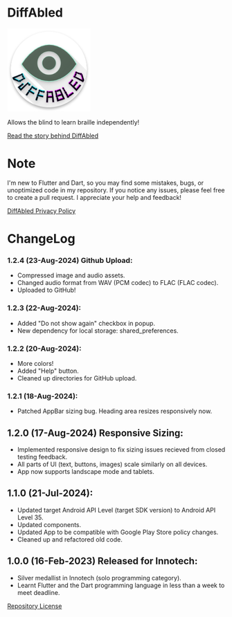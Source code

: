 # DiffAbled
[<img src="android/app/src/main/res/mipmap-xxxhdpi/ic_launcher.png">](https://aamirazeez.com/story/diffabled)

Allows the blind to learn braille independently!

[Read the story behind DiffAbled](https://aamirazeez.com/story/diffabled)

# Note
I'm new to Flutter and Dart, so you may find some mistakes, bugs, or unoptimized code in my repository.
If you notice any issues, please feel free to create a pull request. I appreciate your help and feedback!

[DiffAbled Privacy Policy](https://aamirazeez.com/policy/diffabled)

# ChangeLog
### 1.2.4 (23-Aug-2024) Github Upload:
- Compressed image and audio assets.
- Changed audio format from WAV (PCM codec) to FLAC (FLAC codec).
- Uploaded to GitHub!
### 1.2.3 (22-Aug-2024):
- Added "Do not show again" checkbox in popup.
- New dependency for local storage: shared_preferences.
### 1.2.2 (20-Aug-2024):
- More colors!
- Added "Help" button.
- Cleaned up directories for GitHub upload.
### 1.2.1 (18-Aug-2024):
- Patched AppBar sizing bug. Heading area resizes responsively now.
## 1.2.0 (17-Aug-2024) Responsive Sizing:
- Implemented responsive design to fix sizing issues recieved from closed testing feedback.
- All parts of UI (text, buttons, images) scale similarly on all devices.
- App now supports landscape mode and tablets.

## 1.1.0 (21-Jul-2024):
- Updated target Android API Level (target SDK version) to Android API Level 35.
- Updated components.
- Updated App to be compatible with Google Play Store policy changes.
- Cleaned up and refactored old code.

## 1.0.0 (16-Feb-2023) Released for Innotech:
- Silver medallist in Innotech (solo programming category).
- Learnt Flutter and the Dart programming language in less than a week to meet deadline.

[Repository License](/LICENSE)
